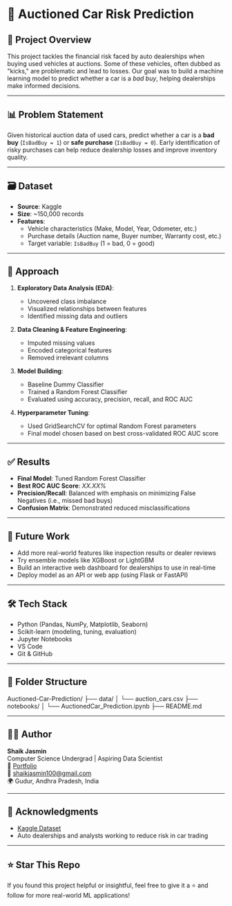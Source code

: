 # 🚗 Auctioned Car Risk Prediction

## 🧠 Project Overview

This project tackles the financial risk faced by auto dealerships when buying used vehicles at auctions. Some of these vehicles, often dubbed as "kicks," are problematic and lead to losses. Our goal was to build a machine learning model to predict whether a car is a *bad buy*, helping dealerships make informed decisions.

---

## 📊 Problem Statement

Given historical auction data of used cars, predict whether a car is a **bad buy** (`IsBadBuy = 1`) or **safe purchase** (`IsBadBuy = 0`). Early identification of risky purchases can help reduce dealership losses and improve inventory quality.

---

## 🗃️ Dataset

- **Source**: Kaggle
- **Size**: ~150,000 records
- **Features**: 
  - Vehicle characteristics (Make, Model, Year, Odometer, etc.)
  - Purchase details (Auction name, Buyer number, Warranty cost, etc.)
  - Target variable: `IsBadBuy` (1 = bad, 0 = good)

---

## 🧪 Approach

1. **Exploratory Data Analysis (EDA)**:
   - Uncovered class imbalance
   - Visualized relationships between features
   - Identified missing data and outliers

2. **Data Cleaning & Feature Engineering**:
   - Imputed missing values
   - Encoded categorical features
   - Removed irrelevant columns

3. **Model Building**:
   - Baseline Dummy Classifier
   - Trained a Random Forest Classifier
   - Evaluated using accuracy, precision, recall, and ROC AUC

4. **Hyperparameter Tuning**:
   - Used GridSearchCV for optimal Random Forest parameters
   - Final model chosen based on best cross-validated ROC AUC score

---

## ✅ Results

- **Final Model**: Tuned Random Forest Classifier
- **Best ROC AUC Score**: *XX.XX%*
- **Precision/Recall**: Balanced with emphasis on minimizing False Negatives (i.e., missed bad buys)
- **Confusion Matrix**: Demonstrated reduced misclassifications

---

## 🚀 Future Work

- Add more real-world features like inspection results or dealer reviews
- Try ensemble models like XGBoost or LightGBM
- Build an interactive web dashboard for dealerships to use in real-time
- Deploy model as an API or web app (using Flask or FastAPI)

---

## 🛠️ Tech Stack

- Python (Pandas, NumPy, Matplotlib, Seaborn)
- Scikit-learn (modeling, tuning, evaluation)
- Jupyter Notebooks
- VS Code
- Git & GitHub

---

## 📁 Folder Structure

Auctioned-Car-Prediction/
├── data/
│ └── auction_cars.csv
├── notebooks/
│ └── AuctionedCar_Prediction.ipynb
├── README.md

---

## 👩‍💻 Author

**Shaik Jasmin**  
Computer Science Undergrad | Aspiring Data Scientist  
🔗 [Portfolio](https://jasmin-shaik-portfolio.onrender.com/)  
📧 shaikjasmin100@gmail.com  
🌍 Gudur, Andhra Pradesh, India

---

## 🙌 Acknowledgments

- [Kaggle Dataset](https://www.kaggle.com/competitions/DontGetKicked/data)
- Auto dealerships and analysts working to reduce risk in car trading

---

## ⭐ Star This Repo

If you found this project helpful or insightful, feel free to give it a ⭐ and follow for more real-world ML applications!


